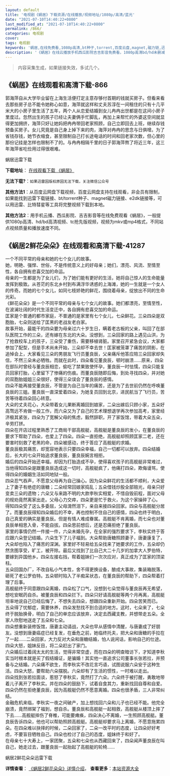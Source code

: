 ```yaml
---
layout: default
title: '电视剧《蜗居》下载资源/在线播放/视频地址/1080p/高清/蓝光'
date: "2021-07-10T14:40:22+0800"
last_modified_at: "2021-07-10T14:40:22+0800"
permalink: /866/
categories: 电视剧
cover:
tags: 电视剧
keywords: '蜗居,在线免费看,1080p高清,bt种子,torrent,百度云盘,magnet,磁力链,迅雷下载资源'
description: '《蜗居》在线云播放手机西瓜影院吉吉影音免费看，1080p高清bd/hd未删减完整版和tc抢先枪版，mkv/mp4格式，附带bt/torrent种子、magnet/磁力链、百度云盘、网盘资源迅雷下载链接'
---
```


>内容采集生成，如果链接失效，多试几个。


## 《蜗居》在线观看和高清下载-866

郭海萍自从大学毕业留在上海生活便打定主意存够付首期的钱就买房子。但看来看去那些房子总不能令她称心如意，海萍就这样和丈夫苏淳在一间租住的只有十几平米大的小房子里生活了五年，两个人从恋爱结婚到女儿冉冉出世都是在这间小房子里度过。忽然出生的孩子已经让夫妻俩手忙脚乱，再加上来帮忙的外婆这空间就显得更加拥挤，海萍只好让她妈把冉冉带回老家照顾，自己立即回去上班，继续存钱预备买房子。女儿究竟是自己身上掉下来的肉，海萍对冉冉的思念与日俱增。为了省钱存钱，她节衣缩食，甚至限制自己打长途电话的时间和回老家次数，但心里的那份记挂是怎样也限制不了的。与冉冉相隔千里的日子郭海萍熬了将近三年，这三年海萍省吃俭用过得很艰难。


蜗居迅雷下载

**下载地址**： [在线观看下载 《蜗居》](https://www.993dy.com//vod-detail-id-11123.html) 


**无法下载?**：`如果迅雷因版权原因无法下载，关注微信公众号 `

**其他方法1**：从百度云网盘下载视频，百度云网盘支持在线观看，非会员有限制，如果能找到迅雷下载链接、bt/torrent种子、magnet磁力链接、e2dk链接等，可以用迅雷、比特彗星等工具将完整视频下载到本地。

**其他方法2**：用手机云播、西瓜影院、吉吉影音等在线免费观看《蜗居》，一般提供1080p高清、hd/bd高清视频、tc抢先版视频，视频为mkv或mp4格式，不同站点视频质量和播放速度不同。


## 《蜗居2鲜花朵朵》在线观看和高清下载-41287

一个不同平常的母亲和她的七个女儿的故事。<br />她，明艳、强悍、世俗，不是传统意义上的好母亲；她们，漂亮、风流、至情至性，各自拥有悲喜交加的命运。<br />母亲的一生都是为了女儿们，为了她们能有更好的生活，她将自己惊人的生命能量发挥到极致。从苍茫的东北乡村到布满浮华诱惑的上海滩，她的一生就是一个女人的传奇。而她的七个女儿，如同七枝娇艳的鲜花，围绕着母亲，绽放出不同的生命光彩。<br />《鲜花朵朵》是一个不同平常的母亲与七个女儿的故事。她们都漂亮，至情至性，在波澜壮阔的时代生活变迁中，各自拥有悲喜交加的命运。<br />匡家是个普通的都市家庭，不普通的是家里有七个女儿，七朵鲜花。三朵四朵是双胞胎，七朵则送给了匡黑的老战友老白家。<br />故事开始，最能干的四朵要为母亲过六十岁生日，瞒着老古板的父亲，叫回了在部队医院工作的三朵，还有嫁在东北的大朵。没想到，三朵回家的路上遇见山洪，为了抢救校车上的孩子，三朵受了重伤，需要移植肾脏。家里召开紧急会议，大家都参加了配型，但是手术尚未开始，三朵却不幸去世！匡家被笼罩了痛苦的阴影，在追悼会上，大家看见三朵的男朋友飞行员董良辰，父亲痛斥他答应陪三朵回家却失信，不然三朵未必牺牲。而就在此时，四朵看见董良辰，顿时崩溃……原来，四朵在部队时曾经与董良辰相恋，偷吃了禁果致使怀孕，董良辰一时怯懦，四朵只能复员回家打胎，心里留下了惨痛的伤痕。而董良辰随即后悔，到处寻找四朵，并对她的双胞胎姐姐三朵很好，使得三朵误会了董良辰的感情。<br />四朵不能再接受董良辰，不管是为自己当年的痛苦，还是为了去世前仍然在呼唤董良辰的三姐。董良辰一直深爱着四朵，为她复员回到北京，进民航当了飞行员，苦苦等待着四朵回心转意。<br />大朵的丈夫花心，大朵带着女儿果断离婚回到娘家，二朵出嫁后只顾小家，五朵好高骛远不肯做一般工作，而六朵又为了自己的艺术理想退学再次参加高考，家里经济极其紧张，四朵为了宽解父母的焦虑，毅然辞职，开了家饭馆，带着大朵五朵，辛劳打拼。<br />四朵在开店过程里熟悉了工商局干部高舰艇，高舰艇是董良辰的发小，在董良辰的要求下帮助了四朵，也爱上了四朵。四朵一直拒绝，高舰艇却照顾匡家二老，还在要害时刻救了老黑的命，四朵被感动，终于答应了高舰艇的求婚。<br />董良辰极其痛苦，却宽容地表示只要四朵幸福，自己一切都可以放弃。四朵结婚后，长大的七朵开始追求董良辰，董良辰婉言相拒。<br />婚后的四朵开始还幸福，却因为打胎造成不孕，使得喜欢孩子的高舰艇非常难过，当他得知四朵是跟董良辰造成这一切时，高舰艇疯了，他痛打四朵，欺侮谩骂，使得四朵的婚姻生活如同地狱一般。<br />四朵忍气吞声，不愿意父母再为自己操心。因为朵朵鲜花的生活都不顺利，大朵爱上了妻子有绝症的唐糖；二朵经常回娘家捣乱；五朵借钱炒股全部赔光，母亲只好变卖三朵的遗物；六朵又与来路不明的大款李秋实相爱，不惜自毁前程，面对父母的规劝竟然离家出走。父母心力交瘁，四朵更是忙于救火，为这个家操碎了心。<br />得知四朵受了这么多委屈，父母潸然泪下，亲自来接四朵回家。四朵与高舰艇分居了。而董良辰得知四朵婚后的不幸，再也控制不住自己的感情，四朵也终于明白，自己真爱的确实是董良辰。但是有情人难成眷属。高舰艇不肯离婚，而七朵也对董良辰单相思入骨，不能自拔。四朵思前想后，还是忍痛拒绝了董良辰。<br />家里的事情仍然一件接一件，六朵未婚先孕，在全家的强烈要求下，李秋实终于答应跟六朵登记结婚。六朵生下了儿子福到。大朵帮助唐糖照顾妻子，唐妻康复了，大朵却也陷入了痛苦的深渊。家里好不轻易给五朵找来了她要求的工作，五朵却仍然贪图享受，旷工，被开除。最后又找到了比自己大二十几岁的加拿大人罗伯特，要嫁到异国他乡。四朵左接右挡，帮着姐妹们一次次应对，真正成为了匡家的顶梁柱。<br />五朵回国办厂，不改自私小气本性，舍不得更换设备，酿成大事故，集装箱脱落，砸死了老公罗伯特。五朵顿时陷入了半痴呆状态，在董良辰的帮助下，四朵帮着打理了后事。<br />高舰艇终于同意跟四朵离婚，四朵松了口气，没想到七朵觉得与董良辰再无希望，想吃安眠药自杀。被董良辰和四朵拦下。四朵只好请高舰艇等两个月再离，高舰艇坦率地说自己已经后悔了，不想失去四朵，想跟四朵重新开始。四朵苦笑而已。<br />五朵得了忧郁症，需要休养，四朵发愁找不到合适的地方。这时，七朵来了，七朵终于脱胎换骨，明白了自己的单恋应该放弃，决定去西藏支教，并想带走五朵。全家人欣慰地送走了五朵和七朵。<br />四朵想重新装修饭馆，唐妻主动请战，大朵也早从感情中清醒，与唐妻成了好朋友。没想到唐妻癌症已经复发，在垂危之前，她临终托夫，把大朵和唐糖的手拉在了一起&hellip;…二朵回家，大力反对大朵和唐糖结婚，怕人说闲话，影响自己的仕途。四朵大怒，姐妹反目，将二朵赶出了家门。<br />六朵婚后过着阔太太的生活，觉得非常空虚，而在四朵的明查暗访下，才知道李秋实当时根本就是买了假结婚证，是骗婚！其实他一直追求公司董事长张若拉，并预备与之结婚。六朵痛不欲生，而李秋实不改花言巧语，试图说服六朵安于这种生活。四朵大怒，要帮助六朵摆脱。六朵却有了生活的惯性，一时难以走出。<br />四朵找到张若拉面谈，惹怒了李秋实，竟然打了六朵。六朵终于被打醒，勇敢地带着儿子离开了李秋实。并在四朵的鼓励下，试着自食其力，重新找回自尊和自爱。<br />四朵仍然在拒绝董良辰，因为高舰艇仍然不愿意离婚。四朵也很矛盾，三人非常纠结。<br />金融危机来临，李秋实一夜之间破产，加上想找回六朵和儿子也已经不能。他完全崩溃，竟然绑架了福到，想自杀。董良辰和高舰艇一起相救，高舰艇从楼顶上摔了下去&hellip;…高舰艇摔伤了脊椎，可能要瘫痪，四朵决心不离婚，一生照顾高舰艇。董良辰告诉四朵，他也可以帮助照顾高舰艇。高舰艇却要求马上离婚，不愿意拖累四朵。在四朵难以抉择的时候，二朵回家了，二朵一改平时的态度，让四朵好好考虑，不要盲目牺牲自己。四朵也检讨了自己的态度，姐妹终于和好了。<br />在母亲七十大寿上，一家团聚，五朵和七朵也从西藏回来了，四朵闻声董良辰在叫自己，她走过去，跟董良辰一起抬起了高舰艇的轮椅……


蜗居2鲜花朵朵迅雷下载

**详情查看**： [《蜗居2鲜花朵朵》详情介绍](/movie/41287/)， **查看更多**：[本站资源大全](/movie/t/all/)

